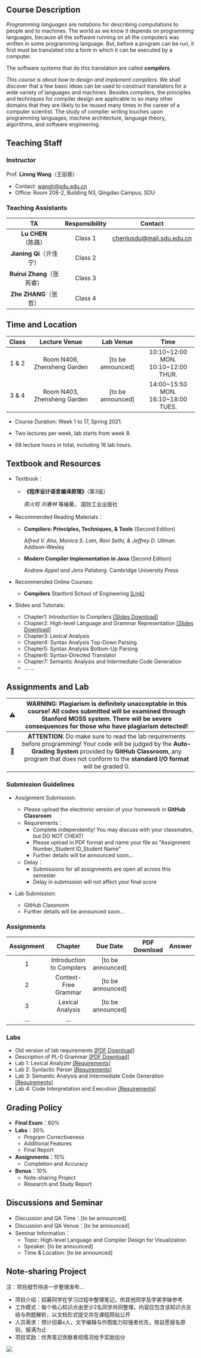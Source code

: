 ## Course Description

*Programming languages* are notations for describing computations to people and to machines. The world as we know it depends on programming languages, because all the software running on all the computers was written in some programming language. But, before a program can be run, it first must be translated into a form in which it can be executed by a computer.

The software systems that do this translation are called ***compilers***.

*This course is about how to design and implement compilers.* We shall discover that a few basic ideas can be used to construct translators for a wide variety of languages and machines. Besides compilers, the principles and techniques for compiler design are applicable to so many other domains that they are likely to be reused many times in the career of a computer scientist. The study of compiler writing touches upon programming languages, machine architecture, language theory, algorithms, and software engineering.



## Teaching Staff

### Instructor

Prof. **Lirong Wang**（王丽蓉）
  + Contact: wanglr@sdu.edu.cn
  + Office: Room 208-2, Building N3, Qingdao Campus, SDU


### Teaching Assistants

|TA|Responsibility|Contact|
|:-:|:-:|:-:|
|**Lu CHEN**（陈路）|Class 1|chenlusdu@mail.sdu.edu.cn|
|**Jianing Qi**（亓佳宁）|Class 2||
|**Ruirui Zhang**（张芮睿）|Class 3||
|**Zhe ZHANG**（张哲）|Class 4||


## Time and Location

| Class |       Lecture Venue         |    Lab Venue     |   Time  |
| :---: | :-------------------------: | :--------------: | :-----: |
| 1 & 2 | Room N406, Zhensheng Garden | [to be announced] |10:10~12:00 MON. <br> 10:10~12:00 THUR.|
| 3 & 4 | Room N403, Zhensheng Garden | [to be announced] |14:00~15:50 MON. <br> 16:10~18:00 TUES.|


+ Course Duration: Week 1 to 17, Spring 2021.

+ Two lectures per week, lab starts from week 8.

+ 68 lecture hours in total, including 16 lab hours.

## Textbook and Resources

+ Textbook：

  + **《程序设计语言编译原理》**（第3版）

     *陈火旺 刘春林* 等编著， 国防工业出版社

+ Recommended Reading Materials：
	
	+ **Compilers: Principles, Techniques, & Tools**  (Second Edition)
	
	  *Alfred V. Aho, Monica S. Lam, Ravi Sethi, & Jeffrey D. Ullman*. Addison-Wesley
	
	+ **Modern Compiler Implementation in Java**  (Second Edition)
	
	  *Andrew Appel and Jens Palsberg*. Cambridge University Press
	
+ Recommended Online Courses:
	
	+ **Compilers**  Stanford School of Engineering  [[Link]](https://online.stanford.edu/courses/soe-ycscs1-compilers)
	
+ Slides and Tutorials:
	
	+ Chapter1: Introduction to Compilers [[Slides Download]](./pdf/slides/chapter1_intro.pdf)
	+ Chapter2: High-level Language and Grammar Representation [[Slides Download]](./pdf/slides/chapter2_grammar.pdf)
	+ Chapter3: Lexical Analysis
	+ Chapter4: Syntax Analysis Top-Down Parsing
	+ Chapter5: Syntax Analysis Bottom-Up Parsing
	+ Chapter6: Syntax-Directed Translator
	+ Chapter7: Semantic Analysis and Intermediate Code Generation
	+ ... ...

## Assignments and Lab

| :warning: | WARNING: Plagiarism is definitely unacceptable in this course! All codes submitted will be examined through Stanford MOSS system. There will be severe consequences for those who have plagiarism detected! |
|:-:|:-:|
| :memo:    | **ATTENTION**: Do make sure to read the lab requirements before programming! Your code will be judged by the **Auto-Grading System** provided by **GitHub Classroom**, any program that does not conform to the **standard I/O format** will be graded 0. |

### Submission Guidelines

+ Assignment Submission:
  + Please upload the electronic version of your homework in **GitHub Classroom**
  + Requirements：
  	+ Complete independently! You may discuss with your classmates, but DO NOT CHEAT!
  	+ Please upload in PDF format and name your file as "Assignment Number_Student ID_Student Name"
  	+ Further details will be announced soon...
  + Delay：
    + Submissions for all assignments are open all across this semester 
    + Delay in submission will not affect your final score

+ Lab Submission:
  + GitHub Classroom
  + Further details will be announced soon...

### Assignments

| Assignment |           Chapter           |     Due Date     |   PDF Download  |  Answer  |
| :--------: | :-------------------------: | :--------------: | :-------------: | :------: |
|1|Introduction to Compilers|[to be announced]|||
|2|Context-Free Grammar|[to be announced]|||
|3|Lexical Analysis|[to be announced]|||
|...|...||||


### Labs

+ Old version of lab requirements [[PDF Download]](./pdf/labs/lab-old.pdf)
+ Description of PL-0 Grammar [[PDF Download]]()
+ Lab 1: Lexical Analyzer [[Requirements]]()
+ Lab 2: Syntactic Parser [[Requirements]]()
+ Lab 3: Semantic Analysis and Intermediate Code Generation [[Requirements]]()
+ Lab 4: Code Interpretation and Execution [[Requirements]]()


## Grading Policy

+ **Final Exam**：60%
+ **Labs**：30%
	+ Program Correctiveness
	+ Additional Features
	+ Final Report
+ **Assignments**：10%
	+ Completion and Accuracy
+ **Bonus**：10%
	+ Note-sharing Project
	+ Research and Study Report


## Discussions and Seminar

+ Discussion and QA Time：[to be announced]
+ Discussion and QA Venue：[to be announced]
+ Seminar Information：
	+ Topic: High-level Language and Compiler Design for Visualization
	+ Speaker: [to be announced]
	+ Time & Location: [to be announced]


## Note-sharing Project

注：项目细节待进一步整理发布...

+ 项目介绍：招募同学在学习过程中整理笔记，供其他同学及学弟学妹参考
+ 工作模式：每个核心知识点由至少2名同学共同整理，内容应包含该知识点总结与例题解析，以文档形式提交并在课程网站公开
+ 人员需求：预计招募x人，文字编辑与作图能力较强者优先，按自愿报名原则，报满为止
+ 项目奖励：优秀笔记贡献者视情况给予奖励加分


![](./fig/Qingdao_gate.jpg)
